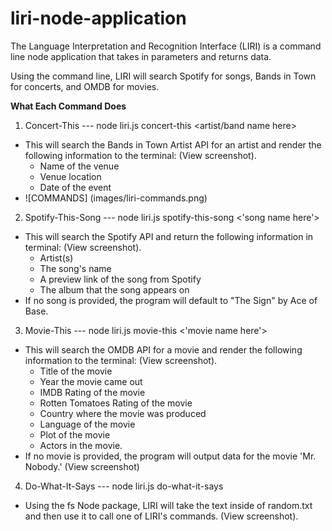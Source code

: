# liri-node-application

The Language Interpretation and Recognition Interface (LIRI) is a command line node application that takes in parameters and returns data. 

Using the command line, LIRI will search Spotify for songs, Bands in Town for concerts, and OMDB for movies.

**What Each Command Does**
1. Concert-This --- node liri.js concert-this <artist/band name here>
  * This will search the Bands in Town Artist API for an artist and render the following information to the terminal: (View screenshot). 
    * Name of the venue
    * Venue location
    * Date of the event
  * ![COMMANDS] (images/liri-commands.png)

2. Spotify-This-Song --- node liri.js spotify-this-song <'song name here'>
  * This will search the Spotify API and return the following information in terminal: (View screenshot).
    * Artist(s)
    * The song's name
    * A preview link of the song from Spotify
    * The album that the song appears  on
  * If no song is provided, the program will default to "The Sign" by Ace of Base.

3. Movie-This --- node liri.js movie-this <'movie name here'>
  * This will search the OMDB API for a movie and render the following information to the terminal: (View screenshot).
    * Title of the movie
    * Year the movie came out
    * IMDB Rating of the movie
    * Rotten Tomatoes Rating of the movie
    * Country where the movie was produced
    * Language of the movie
    * Plot of the movie
    * Actors in the movie.
  * If no movie is provided, the program will output data for the movie 'Mr. Nobody.' (View screenshot)

4. Do-What-It-Says --- node liri.js do-what-it-says
  * Using the fs Node package, LIRI will take the text inside of random.txt and then use it to call one of LIRI's commands. (View screenshot).
